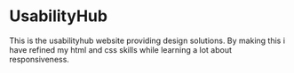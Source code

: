 # UsabilityHub
This is the usabilityhub website providing design solutions. By making this i have refined my html and css skills while learning a lot about responsiveness.
